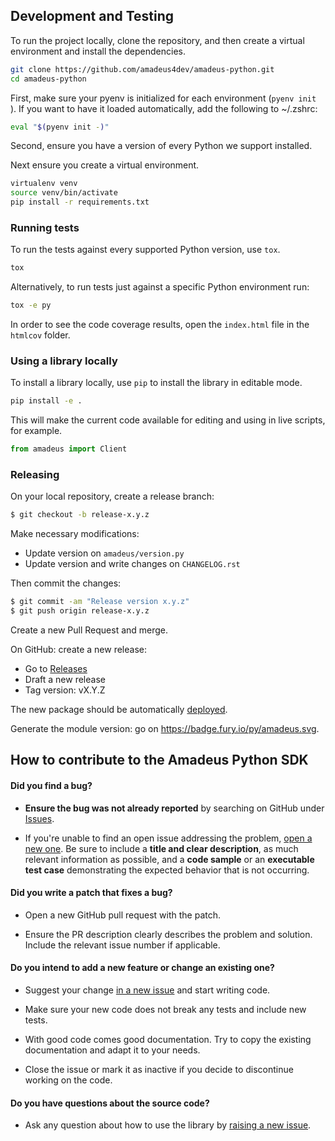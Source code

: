 ## Development and Testing

To run the project locally, clone the repository, and then create a virtual environment and install the dependencies.
```sh
git clone https://github.com/amadeus4dev/amadeus-python.git
cd amadeus-python
```

First, make sure your pyenv is initialized for each environment (`pyenv init `).
If you want to have it loaded automatically, add the following to ~/.zshrc:

```sh
eval "$(pyenv init -)"
```

Second, ensure you have a version of every Python we support installed.

Next ensure you create a virtual environment.

```sh
virtualenv venv
source venv/bin/activate
pip install -r requirements.txt
```

### Running tests

To run the tests against every supported Python version, use `tox`.

```sh
tox
```

Alternatively, to run tests just against a specific Python environment run:

```sh
tox -e py
```

In order to see the code coverage results, open the `index.html` file in the `htmlcov` folder.

### Using a library locally

To install a library locally, use `pip` to install the library in editable mode.

```sh
pip install -e .
```

This will make the current code available for editing and using in live scripts, for example.

```py
from amadeus import Client
```

### Releasing

On your local repository, create a release branch:

```sh
$ git checkout -b release-x.y.z
```

Make necessary modifications:

- Update version on `amadeus/version.py`
- Update version and write changes on `CHANGELOG.rst`

Then commit the changes:

```sh
$ git commit -am "Release version x.y.z"
$ git push origin release-x.y.z
```

Create a new Pull Request and merge.

On GitHub: create a new release:

- Go to [Releases](https://github.com/amadeus4dev/amadeus-python/releases)
- Draft a new release
- Tag version: vX.Y.Z

The new package should be automatically [deployed](https://pypi.org/project/amadeus/).

Generate the module version: go on https://badge.fury.io/py/amadeus.svg.

## How to contribute to the Amadeus Python SDK

#### **Did you find a bug?**

* **Ensure the bug was not already reported** by searching on GitHub under [Issues](https://github.com/amadeus4dev/amadeus-python/issues).

* If you're unable to find an open issue addressing the problem, [open a new one](https://github.com/amadeus4dev/amadeus-python/issues/new). Be sure to include a **title and clear description**, as much relevant information as possible, and a **code sample** or an **executable test case** demonstrating the expected behavior that is not occurring.

#### **Did you write a patch that fixes a bug?**

* Open a new GitHub pull request with the patch.

* Ensure the PR description clearly describes the problem and solution. Include the relevant issue number if applicable.

#### **Do you intend to add a new feature or change an existing one?**

* Suggest your change [in a new issue](https://github.com/amadeus4dev/amadeus-python/issues/new) and start writing code.

* Make sure your new code does not break any tests and include new tests.

* With good code comes good documentation. Try to copy the existing documentation and adapt it to your needs.

* Close the issue or mark it as inactive if you decide to discontinue working on the code.

#### **Do you have questions about the source code?**

* Ask any question about how to use the library by [raising a new issue](https://github.com/amadeus4dev/amadeus-python/issues/new).
